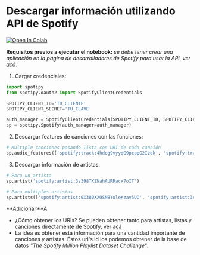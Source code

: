 # Descargar información utilizando API de Spotify


<a href="https://colab.research.google.com/drive/1luoqdR0EpPSjrg7TMxPcoMRNEq8WRzBl#scrollTo=Sy_WHqYJRiXh" target="_blank">
  <img src="https://colab.research.google.com/assets/colab-badge.svg" alt="Open In Colab"/>
</a>


**Requisitos previos a ejecutar el notebook:** _se debe tener crear una aplicación en
la página de desarrolladores de Spotify para usar la API_, _ver_ [_acá_](https://developer.spotify.com/).


1. Cargar credenciales:

```python
import spotipy
from spotipy.oauth2 import SpotifyClientCredentials

SPOTIPY_CLIENT_ID='TU_CLIENTE'
SPOTIPY_CLIENT_SECRET='TU_CLAVE'

auth_manager = SpotifyClientCredentials(SPOTIPY_CLIENT_ID, SPOTIPY_CLIENT_SECRET)
sp = spotipy.Spotify(auth_manager=auth_manager)
```

2. Descargar features de canciones con las funciones:

```python
# Multiple canciones pasando lista con URI de cada canción
sp.audio_features(['spotify:track:4hdog9vyyqG9pcppG2Izek', 'spotify:track:5mc6EyF1OIEOhAkD0Gg9Lc'])
```

3. Descargar información de artistas:

```python
# Para un artista
sp.artist('spotify:artist:3s398TKZNahAURRacx7oIT')

# Para multiples artistas
sp.artists(['spotify:artist:0X380XXQSNBYuleKzav5UO', 'spotify:artist:3s398TKZNahAURRacx7oIT'])
```

**Adicional:**A

- ¿Cómo obtener los URIs? Se pueden obtener tanto para artistas, listas y
canciones directamente de Spotify, ver [acá](https://community.spotify.com/t5/FAQs/What-s-a-Spotify-URI/ta-p/919201)
- La idea es obtener esta información para una cantidad importante de canciones
y artistas. Estos uri's id los podemos obtener de la base de datos _"The Spotify Million Playlist Dataset Challenge"_.
